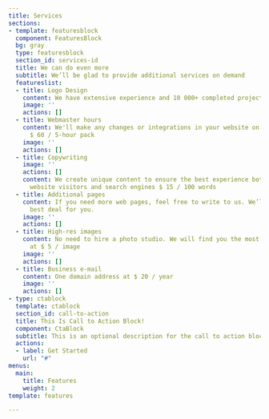 ```yaml
---
title: Services
sections:
- template: featuresblock
  component: FeaturesBlock
  bg: gray
  type: featuresblock
  section_id: services-id
  title: We can do even more
  subtitle: We’ll be glad to provide additional services on demand
  featureslist:
  - title: Logo Design
    content: We have extensive experience and 10 000+ completed projects $100
    image: ''
    actions: []
  - title: Webmaster hours
    content: We'll make any changes or integrations in your website on your request
      $ 60 / 5-hour pack
    image: ''
    actions: []
  - title: Copywriting
    image: ''
    actions: []
    content: We create unique content to ensure the best experience both for your
      website visitors and search engines $ 15 / 100 words
  - title: Additional pages
    content: If you need more web pages, feel free to write to us. We’ll prepare the
      best deal for you.
    image: ''
    actions: []
  - title: High-res images
    content: No need to hire a photo studio. We will find you the most suitable photos
      at $ 5 / image
    image: ''
    actions: []
  - title: Business e-mail
    content: One domain address at $ 20 / year
    image: ''
    actions: []
- type: ctablock
  template: ctablock
  section_id: call-to-action
  title: This Is Call to Action Block!
  component: CtaBlock
  subtitle: This is an optional description for the call to action block.
  actions:
  - label: Get Started
    url: "#"
menus:
  main:
    title: Features
    weight: 2
template: features

---
```

